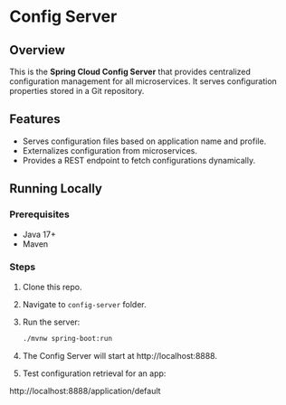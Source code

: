 # Config Server

## Overview

This is the **Spring Cloud Config Server** that provides centralized configuration management for all microservices. It serves configuration properties stored in a Git repository.

## Features

- Serves configuration files based on application name and profile.
- Externalizes configuration from microservices.
- Provides a REST endpoint to fetch configurations dynamically.

## Running Locally

### Prerequisites

- Java 17+
- Maven

### Steps

1. Clone this repo.
2. Navigate to `config-server` folder.
3. Run the server:

   ```bash
   ./mvnw spring-boot:run
4. The Config Server will start at http://localhost:8888.

5. Test configuration retrieval for an app:

http://localhost:8888/application/default
